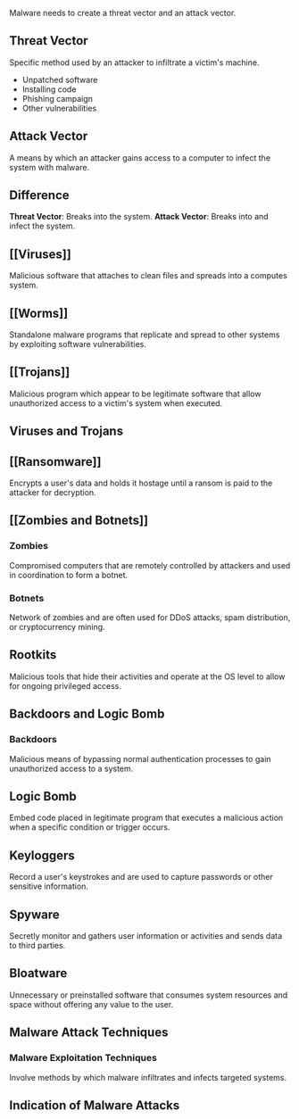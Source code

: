 Malware needs to create a threat vector and an attack vector.
## Threat Vector
Specific method used by an attacker to infiltrate a victim's machine.
- Unpatched software
- Installing code
- Phishing campaign
- Other vulnerabilities
## Attack Vector
A means by which an attacker gains access to a computer to infect the system with malware.
## Difference
**Threat Vector**: Breaks into the system.
**Attack Vector**: Breaks into and infect the system.
## [[Viruses]]
Malicious software that attaches to clean files and spreads into a computes system.
## [[Worms]]
Standalone malware programs that replicate and spread to other systems by exploiting software vulnerabilities.
## [[Trojans]]
Malicious program which appear to be legitimate software that allow unauthorized access to a victim's system when executed.
## Viruses and Trojans
## [[Ransomware]]
Encrypts a user's data and holds it hostage until a ransom is paid to the attacker for decryption.
## [[Zombies and Botnets]]
### Zombies
Compromised computers that are remotely controlled by attackers and used in coordination to form a botnet.
### Botnets
Network of zombies and are often used for DDoS attacks, spam distribution, or cryptocurrency mining.
## Rootkits
Malicious tools that hide their activities and operate at the OS level to allow for ongoing privileged access.
## Backdoors and Logic Bomb
### Backdoors
Malicious means of bypassing normal authentication processes to gain unauthorized access to a system.
## Logic Bomb
Embed code placed in legitimate program that executes a malicious action when a specific condition or trigger occurs.
## Keyloggers 
Record a user's keystrokes and are used to capture passwords or other sensitive information.
## Spyware
Secretly monitor and gathers user information or activities and sends data to third parties.
## Bloatware
Unnecessary or preinstalled software that consumes system resources and space without offering any value to the user.
## Malware Attack Techniques
### Malware Exploitation Techniques
Involve methods by which malware infiltrates and infects targeted systems.
## Indication of Malware Attacks